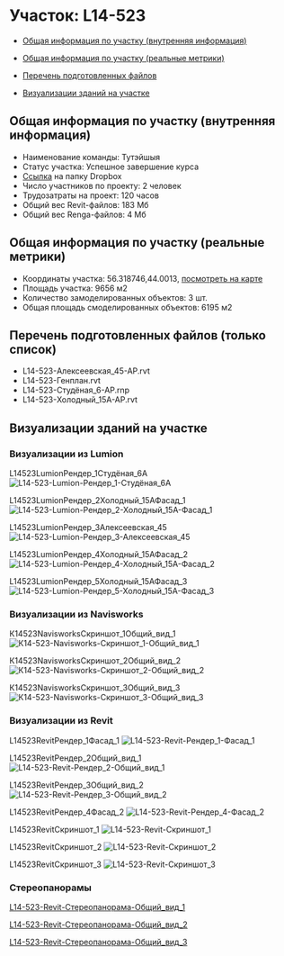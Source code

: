 # Участок: L14-523

* [Общая информация по участку (внутренняя информация)](#Chapter1)

* [Общая информация по участку (реальные метрики)](#Chapter2)

* [Перечень подготовленных файлов](#Chapter3)

* [Визуализации зданий на участке](#Chapter6)

## <a id="Chapter1"></a> Общая информация по участку (внутренняя информация)
+ Наименование команды: Тутэйшыя
+ Статус участка: Успешное завершение курса
+ [Ссылка](https://www.dropbox.com/sh/wvvgv1nw1iqred9/AABP3DR3JK5AFCvSeVTyaQWpa/L14_523?dl=0) на папку Dropbox
+ Число участников по проекту: 2 человек
+ Трудозатраты на проект: 120 часов
+ Общий вес Revit-файлов: 183 Мб
+ Общий вес Renga-файлов: 4 Мб
## <a id="Chapter2"></a> Общая информация по участку (реальные метрики)
+ Координаты участка: 56.318746,44.0013, [посмотреть на карте](https://yandex.ru/maps/47/nizhny-novgorod/?ll=44.0013%2C56.318746&z=19)
+ Площадь участка: 9656 м2
+ Количество замоделированных объектов: 3 шт.
+ Общая площадь смоделированных объектов: 6195 м2
## <a id="Chapter3"></a> Перечень подготовленных файлов (только список)
+ L14-523-Алексеевская_45-АР.rvt
+ L14-523-Генплан.rvt
+ L14-523-Студёная_6-АР.rnp
+ L14-523-Холодный_15А-АР.rvt
## <a id="Chapter6"></a> Визуализации зданий на участке
### Визуализации из Lumion
L14523LumionРендер_1Студёная_6А
![L14-523-Lumion-Рендер_1-Студёная_6А](/Images/L14_523/L14-523-Lumion-Рендер_1-Студёная_6А_Compressed.jpg)

L14523LumionРендер_2Холодный_15АФасад_1
![L14-523-Lumion-Рендер_2-Холодный_15А-Фасад_1](/Images/L14_523/L14-523-Lumion-Рендер_2-Холодный_15А-Фасад_1_Compressed.jpg)

L14523LumionРендер_3Алексеевская_45
![L14-523-Lumion-Рендер_3-Алексеевская_45](/Images/L14_523/L14-523-Lumion-Рендер_3-Алексеевская_45_Compressed.jpg)

L14523LumionРендер_4Холодный_15АФасад_2
![L14-523-Lumion-Рендер_4-Холодный_15А-Фасад_2](/Images/L14_523/L14-523-Lumion-Рендер_4-Холодный_15А-Фасад_2_Compressed.jpg)

L14523LumionРендер_5Холодный_15АФасад_3
![L14-523-Lumion-Рендер_5-Холодный_15А-Фасад_3](/Images/L14_523/L14-523-Lumion-Рендер_5-Холодный_15А-Фасад_3_Compressed.jpg)

### Визуализации из Navisworks
К14523NavisworksСкриншот_1Общий_вид_1
![К14-523-Navisworks-Скриншот_1-Общий_вид_1](/Images/L14_523/К14-523-Navisworks-Скриншот_1-Общий_вид_1_Compressed.jpg)

К14523NavisworksСкриншот_2Общий_вид_2
![К14-523-Navisworks-Скриншот_2-Общий_вид_2](/Images/L14_523/К14-523-Navisworks-Скриншот_2-Общий_вид_2_Compressed.jpg)

К14523NavisworksСкриншот_3Общий_вид_3
![К14-523-Navisworks-Скриншот_3-Общий_вид_3](/Images/L14_523/К14-523-Navisworks-Скриншот_3-Общий_вид_3_Compressed.jpg)

### Визуализации из Revit
L14523RevitРендер_1Фасад_1
![L14-523-Revit-Рендер_1-Фасад_1](/Images/L14_523/L14-523-Revit-Рендер_1-Фасад_1_Compressed.jpg)

L14523RevitРендер_2Общий_вид_1
![L14-523-Revit-Рендер_2-Общий_вид_1](/Images/L14_523/L14-523-Revit-Рендер_2-Общий_вид_1_Compressed.jpg)

L14523RevitРендер_3Общий_вид_2
![L14-523-Revit-Рендер_3-Общий_вид_2](/Images/L14_523/L14-523-Revit-Рендер_3-Общий_вид_2_Compressed.jpg)

L14523RevitРендер_4Фасад_2
![L14-523-Revit-Рендер_4-Фасад_2](/Images/L14_523/L14-523-Revit-Рендер_4-Фасад_2_Compressed.jpg)

L14523RevitСкриншот_1
![L14-523-Revit-Скриншот_1](/Images/L14_523/L14-523-Revit-Скриншот_1_Compressed.jpg)

L14523RevitСкриншот_2
![L14-523-Revit-Скриншот_2](/Images/L14_523/L14-523-Revit-Скриншот_2_Compressed.jpg)

L14523RevitСкриншот_3
![L14-523-Revit-Скриншот_3](/Images/L14_523/L14-523-Revit-Скриншот_3_Compressed.jpg)

### Стереопанорамы
[L14-523-Revit-Стереопанорама-Общий_вид_1](https://pano.autodesk.com/pano.html?url=jpgs/dfbd7a1b-a3ac-425b-b312-fad1ae7fd129&version=2)

[L14-523-Revit-Стереопанорама-Общий_вид_2](https://pano.autodesk.com/pano.html?url=jpgs/84d0f86e-cde3-45f9-8432-10c9c89d862b&version=2)

[L14-523-Revit-Стереопанорама-Общий_вид_3](https://pano.autodesk.com/pano.html?url=jpgs/ab3820e4-3afd-4038-8271-f861cf3a55ee&version=2)


